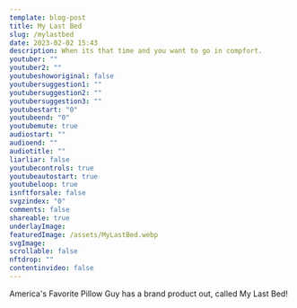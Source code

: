 ```yaml
---
template: blog-post
title: My Last Bed
slug: /mylastbed
date: 2023-02-02 15:43
description: When its that time and you want to go in compfort.
youtuber: ""
youtuber2: ""
youtubeshoworiginal: false
youtubersuggestion1: ""
youtubersuggestion2: ""
youtubersuggestion3: ""
youtubestart: "0"
youtubeend: "0"
youtubemute: true
audiostart: ""
audioend: ""
audiotitle: ""
liarliar: false
youtubecontrols: true
youtubeautostart: true
youtubeloop: true
isnftforsale: false
svgzindex: "0"
comments: false
shareable: true
underlayImage: 
featuredImage: /assets/MyLastBed.webp
svgImage:
scrollable: false
nftdrop: ""
contentinvideo: false
---
```

America's Favorite Pillow Guy has a brand product out, called My Last Bed! 





<!-- https://youtu.be/VgdB9QYKeyM -->

<!-- XjuLZwlDxh8 -->